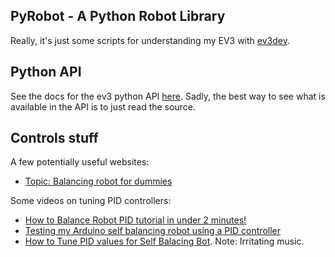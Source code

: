 ## PyRobot - A Python Robot Library

Really, it's just some scripts for understanding my EV3 with [ev3dev](https://www.ev3dev.org).

## Python API
See the docs for the ev3 python API [here](https://github.com/ev3dev/ev3dev-lang-python). Sadly, the best way to see what is available in the API is to just read the source.

## Controls stuff

A few potentially useful websites:
 * [Topic: Balancing robot for dummies](https://forum.arduino.cc/index.php?topic=8871.0)

Some videos on tuning PID controllers:
 * [How to Balance Robot PID tutorial in under 2 minutes!](https://www.youtube.com/watch?v=uyHdyF0_BFo)
 * [Testing my Arduino self balancing robot using a PID controller](https://www.youtube.com/watch?v=oK_kQzm8P8M)
 * [How to Tune PID values for Self Balacing Bot](https://www.youtube.com/watch?v=cjSw7sc2JKk). Note: Irritating music.